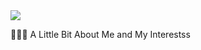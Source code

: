 <img src="https://capsule-render.vercel.app/api?type=rounded&color=auto&height=120&section=header&text=Jackson%20Greig&fontSize=90&fontColor=FFFFFF" />


👨🏻‍💻  A Little Bit About Me and My Interestss
